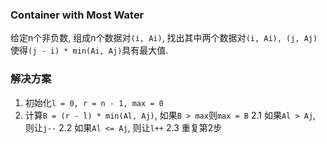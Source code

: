 ### Container with Most Water

给定n个非负数, 组成n个数据对`(i, Ai)`, 找出其中两个数据对`(i, Ai), (j, Aj)`使得`(j - i) * min(Ai, Aj)`具有最大值.

### 解决方案

1.  初始化`l = 0, r = n - 1, max = 0`
2.  计算`B = (r - l) * min(Al, Aj)`, 如果`B > max`则`max = B`
    2.1 如果`Al > Aj`, 则让`j--`
    2.2 如果`Al <= Aj`, 则让`l++`
    2.3 重复第2步
